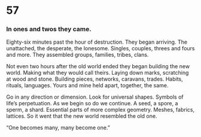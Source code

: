 # 57


### In ones and twos they came.

Eighty-six minutes past the hour of destruction. They began arriving. The unattached, the desperate, the lonesome. Singles, couples, threes and fours and more. They assembled groups, families, tribes, clans. 

Not even two hours after the old world ended they began building the new world. Making what they would call theirs. Laying down marks, scratching at wood and stone. Building pieces, networks, caravans, trades. Habits, rituals, languages. Yours and mine held apart, together, the same.

Go in any direction or dimension. Look for universal shapes. Symbols of life’s perpetuation. As we begin so do we continue. A seed, a spore, a sperm, a shard. Essential parts of more complex geometry. Meshes, fabrics, lattices. So it went that the new world resembled the old one. 

“One becomes many, many become one.”

